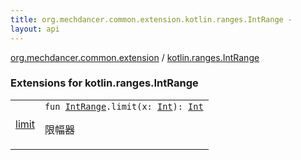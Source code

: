 ```yaml
---
title: org.mechdancer.common.extension.kotlin.ranges.IntRange - 
layout: api
---
```


<div class='api-docs-breadcrumbs'><a href="../index.html">org.mechdancer.common.extension</a> / <a href="./index.html">kotlin.ranges.IntRange</a></div>

### Extensions for kotlin.ranges.IntRange

<table class="api-docs-table">
<tbody>
<tr>
<td markdown="1">

<a href="limit.html">limit</a>


</td>
<td markdown="1">
<div class="signature"><code><span class="keyword">fun </span><a href="https://kotlinlang.org/api/latest/jvm/stdlib/kotlin.ranges/-int-range/index.html"><span class="identifier">IntRange</span></a><span class="symbol">.</span><span class="identifier">limit</span><span class="symbol">(</span><span class="parameterName" id="org.mechdancer.common.extension$limit(kotlin.ranges.IntRange, kotlin.Int)/x">x</span><span class="symbol">:</span>&nbsp;<a href="https://kotlinlang.org/api/latest/jvm/stdlib/kotlin/-int/index.html"><span class="identifier">Int</span></a><span class="symbol">)</span><span class="symbol">: </span><a href="https://kotlinlang.org/api/latest/jvm/stdlib/kotlin/-int/index.html"><span class="identifier">Int</span></a></code></div>

限幅器


</td>
</tr>
</tbody>
</table>

